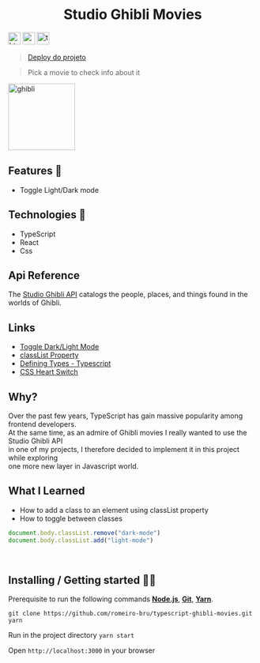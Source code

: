 <h1 align="center"> Studio Ghibli Movies </h1>

<p>
  <img  src="https://img.shields.io/badge/HTML5-E34F26?style=for-the-badge&logo=html5&logoColor=white"  height="25" alt="html">
  <img  src="https://img.shields.io/badge/CSS3-1572B6?style=for-the-badge&logo=css3&logoColor=white"  height="25" alt="css">
  <img  src="https://img.shields.io/badge/TypeScript-007ACC?style=for-the-badge&logo=typescript&logoColor=white"  height="25" alt="typescript">
</p>

> [Deploy do projeto](https://typescript-ghibli-movies.netlify.app/)

> Pick a movie to check info about it

<span  align="left">
  <img  src="https://media.giphy.com/media/dEdgB3euossMg/giphy.gif"  height="135" alt="ghibli">
</span>
<br>

## Features 👾
* Toggle Light/Dark mode

## Technologies :mag_right:
* TypeScript
* React
* Css 

## Api Reference
The [Studio Ghibli API](https://ghibliapi.herokuapp.com/) catalogs the people, places, and things found in the worlds of Ghibli.

## Links
* [Toggle Dark/Light Mode](https://www.w3schools.com/howto/howto_js_toggle_dark_mode.asp)
* [classList Property](https://www.w3schools.com/jsref/prop_element_classlist.asp) 
* [Defining Types - Typescript](https://www.typescriptlang.org/docs/handbook/typescript-in-5-minutes.html#defining-types)
* [CSS Heart Switch](https://codepen.io/aaroniker/pen/PowbEKp)

## Why?
Over the past few years, TypeScript has gain massive popularity among frontend developers.
<br>
At the same time, as an admire of Ghibli movies I really wanted to use the Studio Ghibli API
<br>
in one of my projects, I therefore decided to implement it in this project while exploring
<br>
one more new layer in Javascript world.

## What I Learned
* How to add a class to an element using classList property
* How to toggle between classes

```javascript
document.body.classList.remove("dark-mode")
document.body.classList.add("light-mode")
```
<br>

## Installing / Getting started 👨‍🏭

Prerequisite to run the following commands <strong>[Node.js](https://nodejs.org/en/download/)</strong>, 
                           <strong>[Git](https://git-scm.com/downloads)</strong>, 
                           <strong>[Yarn](https://yarnpkg.com/)</strong>.
<br>
```
git clone https://github.com/romeiro-bru/typescript-ghibli-movies.git
yarn
```

Run in the project directory ```yarn start```

Open ```http://localhost:3000``` in your browser
